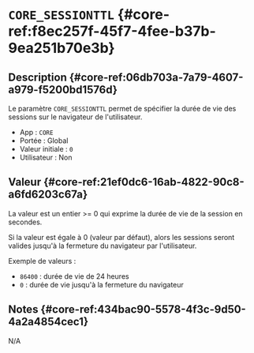 # `CORE_SESSIONTTL` {#core-ref:f8ec257f-45f7-4fee-b37b-9ea251b70e3b}

## Description {#core-ref:06db703a-7a79-4607-a979-f5200bd1576d}

Le paramètre `CORE_SESSIONTTL` permet de spécifier la durée de vie des sessions
sur le navigateur de l'utilisateur.

*   App : `CORE`
*   Portée : Global
*   Valeur initiale : `0`
*   Utilisateur : Non

## Valeur {#core-ref:21ef0dc6-16ab-4822-90c8-a6fd6203c67a}

La valeur est un entier >= 0 qui exprime la durée de vie de la session en
secondes.

Si la valeur est égale à 0 (valeur par défaut), alors les sessions seront
valides jusqu'à la fermeture du navigateur par l'utilisateur.

Exemple de valeurs :

* `86400` : durée de vie de 24 heures
* `0`     : durée de vie jusqu'à la fermeture du navigateur

## Notes {#core-ref:434bac90-5578-4f3c-9d50-4a2a4854cec1}

N/A

<!-- links -->